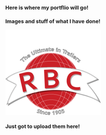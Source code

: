 ### Here is where my portflio will go!

### Images and stuff of what I have done!

<img src="/docs/Images/ROGERS-LOGO.png" alt="rogers logo recreated" width="300"/>

### Just got to upload them here!
